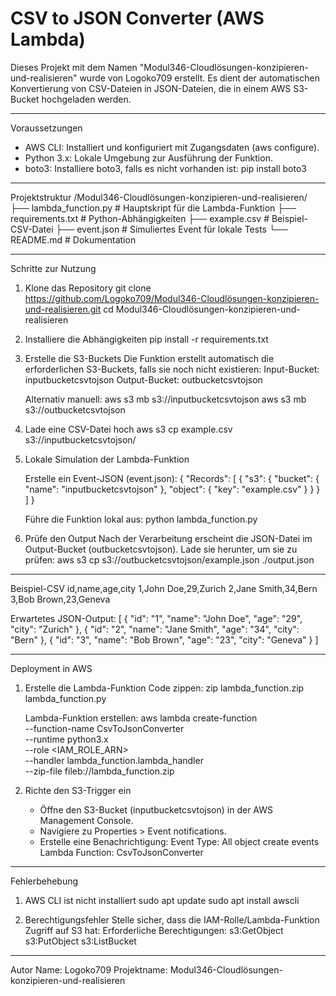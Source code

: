 # CSV to JSON Converter (AWS Lambda)

Dieses Projekt mit dem Namen "Modul346-Cloudlösungen-konzipieren-und-realisieren" wurde von Logoko709 erstellt. Es dient der automatischen Konvertierung von CSV-Dateien in JSON-Dateien, die in einem AWS S3-Bucket hochgeladen werden.

------------------------------------------------------------

Voraussetzungen
- AWS CLI: Installiert und konfiguriert mit Zugangsdaten (aws configure).
- Python 3.x: Lokale Umgebung zur Ausführung der Funktion.
- boto3: Installiere boto3, falls es nicht vorhanden ist:
  pip install boto3

------------------------------------------------------------

Projektstruktur
/Modul346-Cloudlösungen-konzipieren-und-realisieren/
├── lambda_function.py       # Hauptskript für die Lambda-Funktion
├── requirements.txt         # Python-Abhängigkeiten
├── example.csv              # Beispiel-CSV-Datei
├── event.json               # Simuliertes Event für lokale Tests
└── README.md                # Dokumentation

------------------------------------------------------------

Schritte zur Nutzung

1. Klone das Repository
   git clone https://github.com/Logoko709/Modul346-Cloudlösungen-konzipieren-und-realisieren.git
   cd Modul346-Cloudlösungen-konzipieren-und-realisieren

2. Installiere die Abhängigkeiten
   pip install -r requirements.txt

3. Erstelle die S3-Buckets
   Die Funktion erstellt automatisch die erforderlichen S3-Buckets, falls sie noch nicht existieren:
   Input-Bucket: inputbucketcsvtojson
   Output-Bucket: outbucketcsvtojson

   Alternativ manuell:
   aws s3 mb s3://inputbucketcsvtojson
   aws s3 mb s3://outbucketcsvtojson

4. Lade eine CSV-Datei hoch
   aws s3 cp example.csv s3://inputbucketcsvtojson/

5. Lokale Simulation der Lambda-Funktion

   Erstelle ein Event-JSON (event.json):
   {
       "Records": [
           {
               "s3": {
                   "bucket": {
                       "name": "inputbucketcsvtojson"
                   },
                   "object": {
                       "key": "example.csv"
                   }
               }
           }
       ]
   }

   Führe die Funktion lokal aus:
   python lambda_function.py

6. Prüfe den Output
   Nach der Verarbeitung erscheint die JSON-Datei im Output-Bucket (outbucketcsvtojson).
   Lade sie herunter, um sie zu prüfen:
   aws s3 cp s3://outbucketcsvtojson/example.json ./output.json

------------------------------------------------------------

Beispiel-CSV
id,name,age,city
1,John Doe,29,Zurich
2,Jane Smith,34,Bern
3,Bob Brown,23,Geneva

Erwartetes JSON-Output:
[
    {
        "id": "1",
        "name": "John Doe",
        "age": "29",
        "city": "Zurich"
    },
    {
        "id": "2",
        "name": "Jane Smith",
        "age": "34",
        "city": "Bern"
    },
    {
        "id": "3",
        "name": "Bob Brown",
        "age": "23",
        "city": "Geneva"
    }
]

------------------------------------------------------------

Deployment in AWS

1. Erstelle die Lambda-Funktion
   Code zippen:
   zip lambda_function.zip lambda_function.py

   Lambda-Funktion erstellen:
   aws lambda create-function \
       --function-name CsvToJsonConverter \
       --runtime python3.x \
       --role <IAM_ROLE_ARN> \
       --handler lambda_function.lambda_handler \
       --zip-file fileb://lambda_function.zip

2. Richte den S3-Trigger ein
   - Öffne den S3-Bucket (inputbucketcsvtojson) in der AWS Management Console.
   - Navigiere zu Properties > Event notifications.
   - Erstelle eine Benachrichtigung:
     Event Type: All object create events
     Lambda Function: CsvToJsonConverter

------------------------------------------------------------

Fehlerbehebung

1. AWS CLI ist nicht installiert
   sudo apt update
   sudo apt install awscli

2. Berechtigungsfehler
   Stelle sicher, dass die IAM-Rolle/Lambda-Funktion Zugriff auf S3 hat:
   Erforderliche Berechtigungen:
   s3:GetObject
   s3:PutObject
   s3:ListBucket

------------------------------------------------------------

Autor
Name: Logoko709
Projektname: Modul346-Cloudlösungen-konzipieren-und-realisieren
